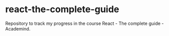 # react-the-complete-guide
Repository to track my progress in the course React - The complete guide - Academind.
